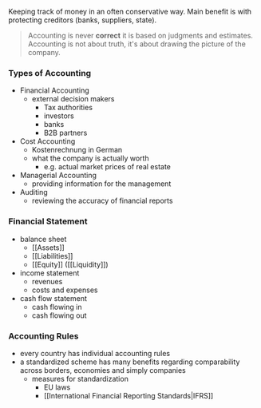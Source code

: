 Keeping track of money in an often conservative way.
Main benefit is with protecting creditors (banks, suppliers, state).

> Accounting is never **correct** it is based on judgments and estimates. Accounting is not about truth, it's about drawing the picture of the company.

### Types of Accounting
- Financial Accounting
	- external decision makers
		- Tax authorities
		- investors
		- banks
		- B2B partners
- Cost Accounting
	- Kostenrechnung in German
	- what the company is actually worth
		- e.g. actual market prices of real estate
- Managerial Accounting
	- providing information for the management 
- Auditing
	- reviewing the accuracy of financial reports

### Financial Statement
- balance sheet
	- [[Assets]]
	- [[Liabilities]]
	- [[Equity]] ([[Liquidity]])
- income statement
	- revenues
	- costs and expenses
- cash flow statement
	- cash flowing in
	- cash flowing out
### Accounting Rules
- every country has individual accounting rules
- a standardized scheme has many benefits regarding comparability across borders, economies and simply companies
	- measures for standardization
		- EU laws
		- [[International Financial Reporting Standards|IFRS]]